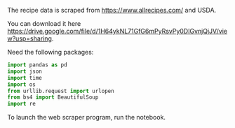 The recipe data is scraped from https://www.allrecipes.com/ and USDA.

You can download it here https://drive.google.com/file/d/1H64ykNL71GfG6mPyRsvPy0DIGvnjQjJV/view?usp=sharing. 

Need the following packages:
```python
import pandas as pd
import json
import time
import os
from urllib.request import urlopen
from bs4 import BeautifulSoup
import re
```

To launch the web scraper program, run the notebook.

